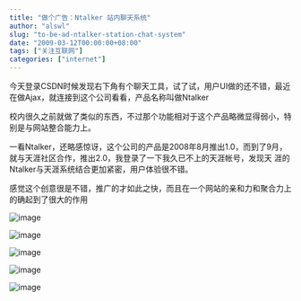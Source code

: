 ```yaml
---
title: "做个广告：Ntalker 站内聊天系统"
author: "alswl"
slug: "to-be-ad-ntalker-station-chat-system"
date: "2009-03-12T00:00:00+08:00"
tags: ["关注互联网"]
categories: ["internet"]
---
```


今天登录CSDN时候发现右下角有个聊天工具，试了试，用户UI做的还不错，最近在做Ajax，就连接到这个公司看看，产品名称叫做Ntalker

校内很久之前就做了类似的东西，不过那个功能相对于这个产品略微显得弱小，特别是与网站整合能力上。

一看Ntalker，还略感惊讶，这个公司的产品是2008年8月推出1.0，而到了9月，就与天涯社区合作，推出2.0，我登录了一下我久已不上的天涯帐号，发现天
涯的Ntalker与天涯系统结合更加紧密，用户体验很不错。

感觉这个创意很是不错，推广的才如此之快，而且在一个网站的亲和力和聚合力上的确起到了很大的作用

![image](https://4ocf5n.dijingchao.com/upload_dropbox/201612/404.png)

![image](https://4ocf5n.dijingchao.com/upload_dropbox/201612/404.png)

![image](https://4ocf5n.dijingchao.com/upload_dropbox/201612/404.png)

![image](https://4ocf5n.dijingchao.com/upload_dropbox/201612/404.png)

![image](https://4ocf5n.dijingchao.com/upload_dropbox/201612/404.png)

